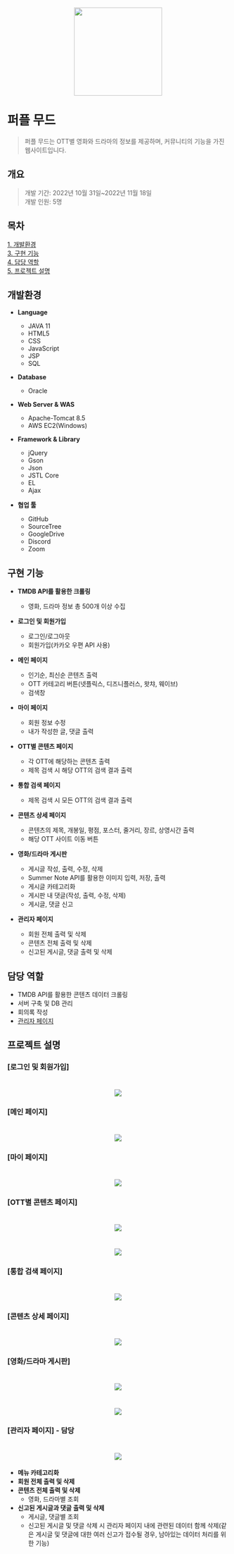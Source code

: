# <div align=center><img src="https://user-images.githubusercontent.com/104720372/232249793-c01b8d9a-70cb-40e6-bf7f-587b9d812a93.jpg" width="200" height=""></div><br>퍼플 무드
> 퍼플 무드는 OTT별 영화와 드라마의 정보를 제공하며, 커뮤니티의 기능을 가진 웹사이트입니다.

## 개요
> 개발 기간: 2022년 10월 31일~2022년 11월 18일<br>
개발 인원: 5명

## 목차

[1. 개발환경](#개발환경)   
[3. 구현 기능](#구현-기능)   
[4. 담당 역할](#담당-역할)   
[5. 프로젝트 설명](#프로젝트-설명)

## 개발환경

+ **Language**
  + JAVA 11
  + HTML5
  + CSS
  + JavaScript
  + JSP
  + SQL

+ **Database**
  + Oracle

+ **Web Server & WAS**
  + Apache-Tomcat 8.5
  + AWS EC2(Windows)

+ **Framework & Library**
  + jQuery
  + Gson
  + Json
  + JSTL Core
  + EL
  + Ajax

+ **협업 툴**
  + GitHub
  + SourceTree
  + GoogleDrive
  + Discord
  + Zoom
  
## 구현 기능

+ **TMDB API를 활용한 크롤링**
  + 영화, 드라마 정보 총 500개 이상 수집

+ **로그인 및 회원가입**
  + 로그인/로그아웃 
  + 회원가입(카카오 우편 API 사용)

+ **메인 페이지** 
  + 인기순, 최신순 콘텐츠 출력 
  + OTT 카테고리 버튼(넷플릭스, 디즈니플러스, 왓챠, 웨이브)
  + 검색창

+ **마이 페이지**
  + 회원 정보 수정
  + 내가 작성한 글, 댓글 출력

+ **OTT별 콘텐츠 페이지**
  + 각 OTT에 해당하는 콘텐츠 출력
  + 제목 검색 시 해당 OTT의 검색 결과 출력

+ **통합 검색 페이지**
  + 제목 검색 시 모든 OTT의 검색 결과 출력

+ **콘텐츠 상세 페이지**
  + 콘텐츠의 제목, 개봉일, 평점, 포스터, 줄거리, 장르, 상영시간 출력
  + 해당 OTT 사이트 이동 버튼

+ **영화/드라마 게시판**
  + 게시글 작성, 출력, 수정, 삭제 
  + Summer Note API를 활용한 이미지 입력, 저장, 출력
  + 게시글 카테고리화
  + 게시판 내 댓글(작성, 출력, 수정, 삭제)
  + 게시글, 댓글 신고 
  
+ **관리자 페이지**
  + 회원 전체 출력 및 삭제 
  + 콘텐츠 전체 출력 및 삭제 
  + 신고된 게시글, 댓글 출력 및 삭제 


## 담당 역할
+ TMDB API를 활용한 콘텐츠 데이터 크롤링
+ 서버 구축 및 DB 관리
+ 회의록 작성
+ [관리자 페이지](#관리자-페이지---담당)


## 프로젝트 설명

### [로그인 및 회원가입]
# <div align=center><img src="https://user-images.githubusercontent.com/104720372/232251978-75993a40-09b4-47a9-876e-19c25599ca37.png" width="" height=""></div>

### [메인 페이지]
# <div align=center><img src="https://user-images.githubusercontent.com/104720372/232252074-e98ee0e7-b5c7-4ffa-822a-9b21e459727e.gif" width="" height=""></div>

### [마이 페이지]
# <div align=center><img src="https://user-images.githubusercontent.com/104720372/232701813-560213fc-7937-4a70-889d-7be3b8c10028.gif" width="" height=""></div>

### [OTT별 콘텐츠 페이지] 
# <div align=center><img src="https://user-images.githubusercontent.com/104720372/232252297-2be05a12-90cb-4efd-b94f-f4cd0ba56c95.png" width="" height=""></div>
# <div align=center><img src="https://user-images.githubusercontent.com/104720372/232252308-42b2db66-4a92-4261-b05d-97f6c77e5afb.png" width="" height=""></div>

### [통합 검색 페이지]
# <div align=center><img src="https://user-images.githubusercontent.com/104720372/232253093-7d12f94f-791a-4353-bb99-543136786e3f.gif" width="" height=""></div>

### [콘텐츠 상세 페이지] 
# <div align=center><img src="https://user-images.githubusercontent.com/104720372/232253063-6445a310-5f2f-4ebb-8656-925a69db736d.png" width="" height=""></div>

### [영화/드라마 게시판] 
# <div align=center><img src="https://user-images.githubusercontent.com/104720372/232700971-4de08621-ed60-4ad7-8886-8154b55f85e3.png" width="" height=""></div>
# <div align=center><img src="https://user-images.githubusercontent.com/104720372/232702409-325d119f-643d-4961-ae83-0a00514ddc69.gif" width="" height=""></div>

### [관리자 페이지] - 담당
# <div align=center><img src="https://user-images.githubusercontent.com/104720372/232703610-a8480f4f-693f-4593-87a9-309435a1baa2.gif" width="" height=""></div>

+ **메뉴 카테고리화**
+ **회원 전체 출력 및 삭제**
+ **콘텐츠 전체 출력 및 삭제**
  + 영화, 드라마별 조회
+ **신고된 게시글과 댓글 출력 및 삭제**
  + 게시글, 댓글별 조회
  + 신고된 게시글 및 댓글 삭제 시 관리자 페이지 내에 관련된 데이터 함께 삭제(같은 게시글 및 댓글에 대한 여러 신고가 접수될 경우, 남아있는 데이터 처리를 위한 기능)
